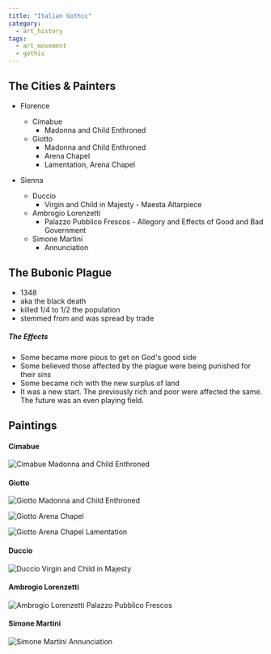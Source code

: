 ```yaml
---
title: "Italian Gothic"
category: 
  - art_history
tags: 
  - art_movement
  - gothic
---
```


## The Cities & Painters

* Florence
  * Cimabue
    * Madonna and Child Enthroned
  * Giotto
    * Madonna and Child Enthroned
    * Arena Chapel
    * Lamentation, Arena Chapel
    
* Sienna
  * Duccio
    * Virgin and Child in Majesty - Maesta Altarpiece
  * Ambrogio Lorenzetti 
    * Palazzo Pubblico Frescos - Allegory and Effects of Good and Bad Government
  * Simone Martini
    * Annunciation
    
## The Bubonic Plague
* 1348
* aka the black death
* killed 1/4 to 1/2 the population
* stemmed from and was spread by trade
##### The Effects
* Some became more pious to get on God's good side
* Some believed those affected by the plague were being punished for their sins
* Some became rich with the new surplus of land 
* It was a new start. The previously rich and poor were affected the same. The future was an even playing field. 


## Paintings
#### Cimabue
![Cimabue Madonna and Child Enthroned](https://smarthistory.org/wp-content/uploads/2019/03/CimabueTrinitaCroppedSm.jpg "Cimabue - Madonna and Child Enthroned")

#### Giotto
![Giotto Madonna and Child Enthroned](http://www.travelingintuscany.com/images/art/giotto/ognissantimadonna700.jpg "Giotto - Madonna and Child Enthroned")

![Giotto Arena Chapel](https://sites.google.com/site/adairarthistory/_/rsrc/1487600272497/iii-early-europe-and-colonial-americas/63-arena-scrovegni-chapel-including-lamentation/114200.jpg "Giotto - Arena Chapel")

![Giotto Arena Chapel Lamentation](https://upload.wikimedia.org/wikipedia/commons/3/3a/Giotto_-_Scrovegni_-_-36-_-_Lamentation_%28The_Mourning_of_Christ%29_adj.jpg "Giotto - Arena Chapel, Lamentation")

#### Duccio
![Duccio Virgin and Child in Majesty](https://upload.wikimedia.org/wikipedia/commons/f/f0/Duccio_maesta1021.jpg "Duccio - Virgin and Child in Majesty / Maesta Altarpiece
")

#### Ambrogio Lorenzetti
![Ambrogio Lorenzetti Palazzo Pubblico Frescos ](https://i.pinimg.com/originals/f8/dd/ba/f8ddba59493898ca1f94c7dcae37e7eb.jpg "Ambrogio Lorenzetti - Palazzo Pubblico Frescos - Allegory and Effects of Good and Bad Government")


#### Simone Martini
![Simone Martini Annunciation ](https://images.uffizi.it/production/attachments/1576847910908083-02-simone-martini.jpg?ixlib=rails-2.1.3&w=1200&h=800&fit=clip&crop=center&fm=pjpg&auto=compress "Simone Martini - Annunciation ")

